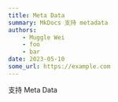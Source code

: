 ```yaml
---
title: Meta Data
summary: MkDocs 支持 metadata
authors:
    - Muggle Wei
    - foo
    - bar
date: 2023-05-10
some_url: https://example.com
---
```


支持 Meta Data
